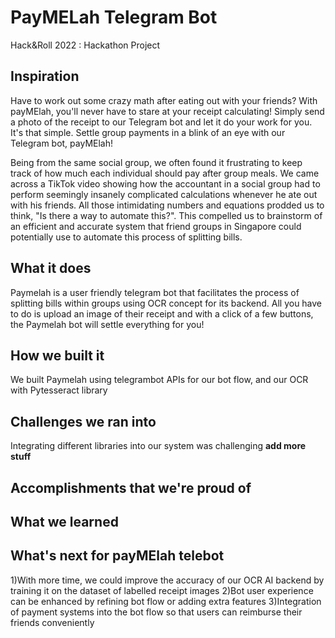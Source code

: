 # PayMELah Telegram Bot
Hack&Roll 2022 : Hackathon Project

## Inspiration
Have to work out some crazy math after eating out with your friends? With payMElah, you'll never have to stare at your receipt calculating! Simply send a photo of the receipt to our Telegram bot and let it do your work for you. It's that simple. Settle group payments in a blink of an eye with our Telegram bot, payMElah! 

Being from the same social group, we often found it frustrating to keep track of how much each individual should pay after group meals. We came across a TikTok video showing how the accountant in a social group had to perform seemingly insanely complicated calculations whenever he ate out with his friends. All those intimidating numbers and equations prodded us to think, "Is there a way to automate this?". This compelled us to brainstorm of an efficient and accurate system that friend groups in Singapore could potentially use to automate this process of splitting bills. 

## What it does
Paymelah is  a user friendly telegram bot that facilitates the process of splitting bills within groups using OCR concept for its backend. All you have to do is upload an image of their receipt and with a click of a few buttons, the Paymelah bot will settle everything for you! 

## How we built it
We built Paymelah using telegrambot APIs for our bot flow, and our OCR with Pytesseract library 

## Challenges we ran into
Integrating different libraries into our system was challenging **add more stuff**

## Accomplishments that we're proud of

## What we learned

## What's next for payMElah telebot
1)With more time, we could improve the accuracy of our OCR AI backend by training it on the dataset of labelled receipt images
2)Bot user experience can be enhanced by refining bot flow or adding extra features
3)Integration of payment systems into the bot flow so that users can reimburse their friends conveniently
